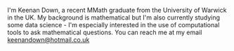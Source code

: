 I'm Keenan Down, a recent MMath graduate from the University of Warwick in the UK.
My background is mathematical but I'm also currently studying some data science - I'm especially interested in the use of computational tools to ask mathematical questions.
You can reach me at my email keenandown@hotmail.co.uk

<!---
KeenanDown/KeenanDown is a ✨ special ✨ repository because its `README.md` (this file) appears on your GitHub profile.
You can click the Preview link to take a look at your changes.
--->
